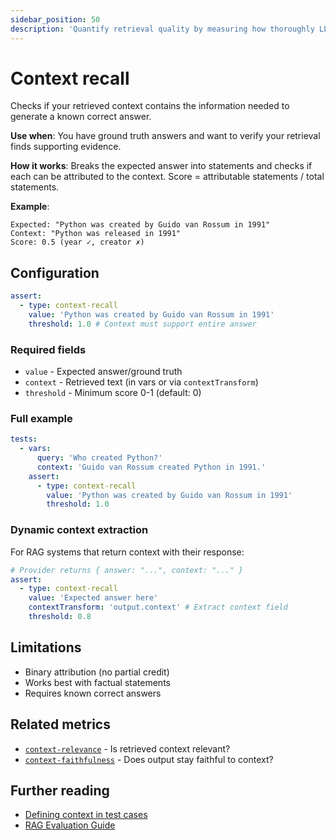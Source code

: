 ```yaml
---
sidebar_position: 50
description: 'Quantify retrieval quality by measuring how thoroughly LLM responses cover expected information from source materials.'
---
```


# Context recall

Checks if your retrieved context contains the information needed to generate a known correct answer.

**Use when**: You have ground truth answers and want to verify your retrieval finds supporting evidence.

**How it works**: Breaks the expected answer into statements and checks if each can be attributed to the context. Score = attributable statements / total statements.

**Example**:

```text
Expected: "Python was created by Guido van Rossum in 1991"
Context: "Python was released in 1991"
Score: 0.5 (year ✓, creator ✗)
```

## Configuration

```yaml
assert:
  - type: context-recall
    value: 'Python was created by Guido van Rossum in 1991'
    threshold: 1.0 # Context must support entire answer
```

### Required fields

- `value` - Expected answer/ground truth
- `context` - Retrieved text (in vars or via `contextTransform`)
- `threshold` - Minimum score 0-1 (default: 0)

### Full example

```yaml
tests:
  - vars:
      query: 'Who created Python?'
      context: 'Guido van Rossum created Python in 1991.'
    assert:
      - type: context-recall
        value: 'Python was created by Guido van Rossum in 1991'
        threshold: 1.0
```

### Dynamic context extraction

For RAG systems that return context with their response:

```yaml
# Provider returns { answer: "...", context: "..." }
assert:
  - type: context-recall
    value: 'Expected answer here'
    contextTransform: 'output.context' # Extract context field
    threshold: 0.8
```

## Limitations

- Binary attribution (no partial credit)
- Works best with factual statements
- Requires known correct answers

## Related metrics

- [`context-relevance`](/docs/configuration/expected-outputs/model-graded/context-relevance) - Is retrieved context relevant?
- [`context-faithfulness`](/docs/configuration/expected-outputs/model-graded/context-faithfulness) - Does output stay faithful to context?

## Further reading

- [Defining context in test cases](/docs/configuration/expected-outputs/model-graded#defining-context)
- [RAG Evaluation Guide](/docs/guides/evaluate-rag)
